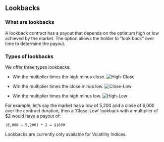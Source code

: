 ## Lookbacks

### What are lookbacks
A lookback contract has a payout that depends on the optimum high or low achieved by the market. The option allows the holder to "look back" over time to determine the payout.

### Types of lookbacks
We offer three types lookbacks:

- Win the multiplier times the high minus close.
![High-Close](https://www.binary.com/images/pages/trade-explanation/en/high-close.svg)

- Win the multiplier times the close minus low.
![Close-Low](https://www.binary.com/images/pages/trade-explanation/en/close-low.svg)

- Win the multiplier times the high minus low.
![High-Low](https://www.binary.com/images/pages/trade-explanation/en/high-low.svg)


For example, let’s say the market has a low of 5,200 and a close of 6,000 over the contract duration, then a ‘Close-Low’ lookback with a multiplier of $2 would have a payout of:
    
`(6,000 – 5,200) * 2 = $1600`

Lookbacks are currently only available for Volatility Indices.
